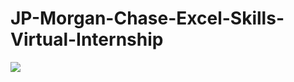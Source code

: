# JP-Morgan-Chase-Excel-Skills-Virtual-Internship

![](https://visitor-badge.laobi.icu/badge?page_id=yashchinchole/JPMorgan-Chase-Co-Excel-Skills)
